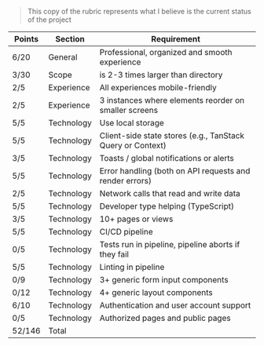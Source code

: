 > This copy of the rubric represents what I believe is the current status of the project

| Points | Section     | Requirement                                         |
|--------|-------------|-----------------------------------------------------|
| 6/20    | General     | Professional, organized and smooth experience       |
| 3/30    | Scope       | is 2-3 times larger than directory                  |
| 2/5     | Experience  | All experiences mobile-friendly                     |
| 2/5     | Experience  | 3 instances where elements reorder on smaller screens |
| 5/5     | Technology  | Use local storage                                   |
| 5/5     | Technology  | Client-side state stores (e.g., TanStack Query or Context) |
| 3/5     | Technology  | Toasts / global notifications or alerts             |
| 5/5     | Technology  | Error handling (both on API requests and render errors) |
| 2/5     | Technology  | Network calls that read and write data              |
| 5/5     | Technology  | Developer type helping (TypeScript)                 |
| 3/5     | Technology  | 10+ pages or views                                  |
| 5/5     | Technology  | CI/CD pipeline                                      |
| 0/5     | Technology  | Tests run in pipeline, pipeline aborts if they fail |
| 5/5     | Technology  | Linting in pipeline                                 |
| 0/9     | Technology  | 3+ generic form input components                    |
| 0/12    | Technology  | 4+ generic layout components                        |
| 6/10    | Technology  | Authentication and user account support             |
| 0/5     | Technology  | Authorized pages and public pages                   |
| 52/146  | Total       |                                                     |